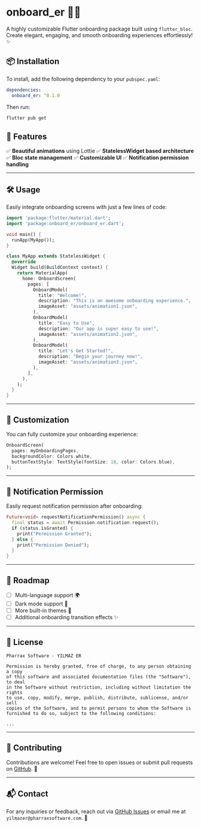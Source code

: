 # onboard_er 🎨🍺

A highly customizable Flutter onboarding package built using `flutter_bloc`. Create elegant, engaging, and smooth onboarding experiences effortlessly! ✨

## 📦 Installation

To install, add the following dependency to your `pubspec.yaml`:

```yaml
dependencies:
  onboard_er: ^0.1.0
```

Then run:

```sh
flutter pub get
```

## 🍺 Features

✅ **Beautiful animations** using Lottie
✅ **StatelessWidget based architecture**
✅ **Bloc state management**
✅ **Customizable UI**
✅ **Notification permission handling**

---

## 🛠 Usage

Easily integrate onboarding screens with just a few lines of code:

```dart
import 'package:flutter/material.dart';
import 'package:onboard_er/onboard_er.dart';

void main() {
  runApp(MyApp());
}

class MyApp extends StatelessWidget {
  @override
  Widget build(BuildContext context) {
    return MaterialApp(
      home: OnboardScreen(
        pages: [
          OnboardModel(
            title: "Welcome!",
            description: "This is an awesome onboarding experience.",
            imageAsset: "assets/animation1.json",
          ),
          OnboardModel(
            title: "Easy to Use",
            description: "Our app is super easy to use!",
            imageAsset: "assets/animation2.json",
          ),
          OnboardModel(
            title: "Let's Get Started!",
            description: "Begin your journey now!",
            imageAsset: "assets/animation3.json",
          ),
        ],
      ),
    );
  }
}
```

---

## 🎨 Customization

You can fully customize your onboarding experience:

```dart
OnboardScreen(
  pages: myOnboardingPages,
  backgroundColor: Colors.white,
  buttonTextStyle: TextStyle(fontSize: 18, color: Colors.blue),
);
```

---

## 🔔 Notification Permission

Easily request notification permission after onboarding:

```dart
Future<void> requestNotificationPermission() async {
  final status = await Permission.notification.request();
  if (status.isGranted) {
    print("Permission Granted");
  } else {
    print("Permission Denied");
  }
}
```

---

## 📌 Roadmap

- [ ] Multi-language support 🌍
- [ ] Dark mode support 🌙
- [ ] More built-in themes 🎨
- [ ] Additional onboarding transition effects ✨

---

## 📄 License

```text
Pharrax Software - YILMAZ ER

Permission is hereby granted, free of charge, to any person obtaining a copy
of this software and associated documentation files (the "Software"), to deal
in the Software without restriction, including without limitation the rights
to use, copy, modify, merge, publish, distribute, sublicense, and/or sell
copies of the Software, and to permit persons to whom the Software is
furnished to do so, subject to the following conditions:

...
```

---

## 🌟 Contributing

Contributions are welcome! Feel free to open issues or submit pull requests on [GitHub](https://github.com/Developeryilmaz/onboard_er). 💙

---

## 📬 Contact

For any inquiries or feedback, reach out via [GitHub Issues](https://github.com/Developeryilmaz/onboard_er/issues) or email me at `yilmazer@pharraxsoftware.com`. 🍺

